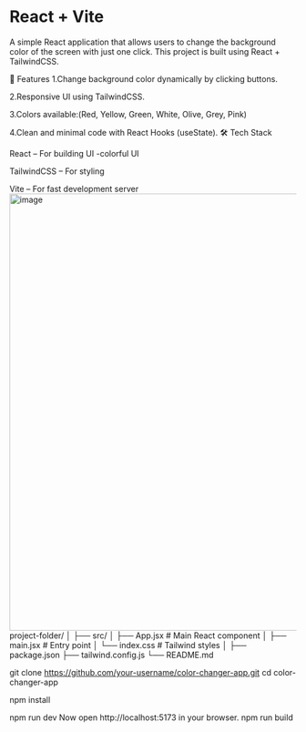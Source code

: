 # React + Vite
A simple React application that allows users to change the background color of the screen with just one click. This project is built using React + TailwindCSS.

🚀 Features
1.Change background color dynamically by clicking buttons.

2.Responsive UI using TailwindCSS.

3.Colors available:(Red, Yellow, Green, White, Olive, Grey, Pink)

4.Clean and minimal code with React Hooks (useState).
🛠️ Tech Stack

React – For building UI -colorful UI

TailwindCSS – For styling

Vite – For fast development server
<img width="1366" height="768" alt="image" src="https://github.com/user-attachments/assets/af512949-d50f-444f-bffb-246b9270b5b8" />
project-folder/
│
├── src/
│   ├── App.jsx        # Main React component
│   ├── main.jsx       # Entry point
│   └── index.css      # Tailwind styles
│
├── package.json
├── tailwind.config.js
└── README.md

git clone https://github.com/your-username/color-changer-app.git
cd color-changer-app

npm install

npm run dev
Now open http://localhost:5173
 in your browser.
 npm run build



